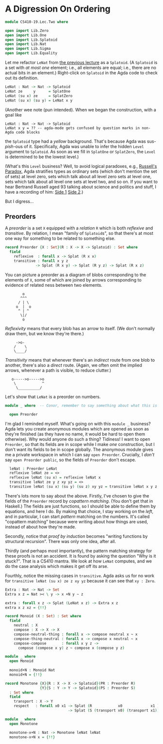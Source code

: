 A Digression On Ordering
========================

```agda
module CS410-19.Lec.Two where

open import Lib.Zero
open import Lib.One
open import Lib.Splatoid
open import Lib.Nat
open import Lib.Sigma
open import Lib.Equality
```

Let me refactor `LeNat` from [the previous lecture](One.lagda.md) as a
`Splatoid`. (A `Splatoid` is a set with *at most one* element; i.e., all
elements are equal; i.e., there are no actual bits in an element.)
Right-click on `Splatoid` in the Agda code to check out its definition. 

```agda
LeNat : Nat -> Nat -> Splatoid
LeNat ze     y      = SplatOne
LeNat (su x) ze     = SplatZero
LeNat (su x) (su y) = LeNat x y
```

(Another wee note (pun intended). When we began the construction, with a
goal like

```agda-example
LeNat : Nat -> Nat -> Splatoid
LeNat x y = ?? -- agda-mode gets confused by question marks in non-Agda code blocks
```

the `Splatoid` type had a *yellow* background. That's because Agda was sus-*pish*-ous
of it. Specifically, Agda was unable to infer the hidden `Level` argument to `Splatoid`.
As soon as we fill in `SplatOne` or `SplatZero`, the `Level` is determined to be the
lowest level.)

(What's this `Level` business? Well, to avoid logical paradoxes, e.g.,
[Russell's Paradox](https://en.wikipedia.org/wiki/Russell%27s_paradox),
Agda stratifies types as ordinary sets (which don't mention the set of sets)
at level zero, sets which talk about all level zero sets at level one,
sets which talk about all level one sets at level two, and so on. If you want
to hear Bertrand Russell aged 93 talking about science and politics and
stuff, I have a recording of him:
[Side 1](https://personal.cis.strath.ac.uk/conor.mcbride/BR-1.mp3)
[Side 2](https://personal.cis.strath.ac.uk/conor.mcbride/BR-2.mp3).)

But I digress...

Preorders
---------

A *preorder* is a set `X` equipped with a *relation* `R` which is both
*reflexive* and *transitive*. By relation, I mean "family of `Splatoid`s",
so that there's at most one way for something to be related to something
else.

```agda
record Preorder {X : Set}(R : X -> X -> Splatoid) : Set where
  field
    reflexive  : forall x -> Splat (R x x)
    transitive : forall x y z
              -> Splat (R x y) -> Splat (R y z) -> Splat (R x z)
```

You can picture a preorder as a diagram of blobs corresponding to the
elements of `X`, some of which are joined by arrows corresponding to
evidence of related ness between two elements.

```asciiart
        o
       ^^^
      / | \
     o  |  o
      ^ | ^
       \|/
        o
```

*Reflexivity* means that every blob has an arrow to itself. (We don't normally
draw them, but we know they're there.)

```asciiart
     ->o-
    /    \
    \____/
```

*Transitivity* means that whenever there's an *indirect* route from one blob to
another, there's also a *direct* route. (Again, we often omit the implied arrows,
whenever a path is visible, to reduce clutter.)

```asciiart
   o----->o----->o
    \            ^
     \__________/
```

Let's show that `LeNat` is a preorder on numbers.

```agda
module _ where  -- Conor, remember to say something about what this is for

  open Preorder
```

I'm glad I reminded myself. What's going on with this `module _` business?
Agda lets you create anonymous modules which are opened as soon as they're
finished (as they have no name, it would be hard to open them otherwise).
Why would anyone do such a thing? Tidiness! I want to open `Preorder`, so
that its fields are in scope while I make *one* construction, but I don't
want its fields to be in scope globally. The anonymous module gives me a
private workspace in which I can say `open Preorder`. Crucially, I *don't*
say `open Preorder public`, so the fields of `Preorder` don't escape.

```agda
  leNat : Preorder LeNat
  reflexive leNat ze = <>
  reflexive leNat (su x) = reflexive leNat x
  transitive leNat ze y z xy yz = <>
  transitive leNat (su x) (su y) (su z) xy yz = transitive leNat x y z xy yz
```

There's lots more to say about the above. Firstly, I've chosen to give the
fields of the `Preorder` record by *copattern matching*. (You don't get that
in Haskell.) The fields are just functions, so I should be able to define them
by equations, and here I do. By making that choice, I stay working on the *left*,
and in particular, I can start *pattern* matching on the numbers. It's called
"copattern matching" because were writing about how things are used, instead of
about how they're made.

Secondly, notice that *proof by induction* becomes "writing functions by
structural recursion". There was only one idea, after all.

Thirdly (and perhaps most importantly), the pattern matching strategy for these
proofs is not an accident. It is found by asking the question "Why is it stuck?".
That is a CS410 mantra. We look at how `LeNat` computes, and we do the case
analysis which makes it get off its arse.

Fourthly, notice the missing cases in `transitive`. Agda asks us for no work
for `transitive leNat (su x) ze z xy yz` because it can see that `xy : Zero`.


```agda
Extra : Nat -> Nat -> Set
Extra x z = Nat >< \ y -> x +N y ~ z
```

```agda
extra : forall x z -> Splat (LeNat x z) -> Extra x z
extra x z xz = {!!}
```

```agda
record Monoid (X : Set) : Set where
  field
    neutral : X
    compose : X -> X -> X
    compose-neutral-thing : forall x -> compose neutral x ~ x
    compose-thing-neutral : forall x -> compose x neutral ~ x
    compose-compose       : forall x y z ->
      compose (compose x y) z ~ compose x (compose y z)
```

```agda
module _ where
  open Monoid
  
  monoid+N : Monoid Nat
  monoid+N = {!!}
```

```agda
record Monotone {X}{R : X -> X -> Splatoid}(PR : Preorder R)
                {Y}{S : Y -> Y -> Splatoid}(PS : Preorder S)
  : Set where
  field
    transport : X -> Y
    respect   : forall x0 x1 -> Splat (R            x0             x1 )
                             -> Splat (S (transport x0) (transport x1))
```

```agda
module _ where
  open Monotone

  monotone-x+N : Nat -> Monotone leNat leNat
  monotone-x+N x = {!!}
```
